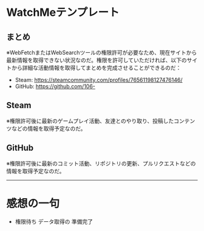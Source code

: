 # WatchMeテンプレート

## まとめ

※WebFetchまたはWebSearchツールの権限許可が必要なため、現在サイトから最新情報を取得できない状況なのだ。権限を許可していただければ、以下のサイトから詳細な活動情報を取得してまとめを完成させることができるのだ：

- Steam: https://steamcommunity.com/profiles/76561198127476146/
- GitHub: https://github.com/106-

## Steam

※権限許可後に最新のゲームプレイ活動、友達とのやり取り、投稿したコンテンツなどの情報を取得予定なのだ。

## GitHub 

※権限許可後に最新のコミット活動、リポジトリの更新、プルリクエストなどの情報を取得予定なのだ。

---

# 感想の一句

- 権限待ち データ取得の 準備完了
